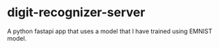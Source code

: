 # digit-recognizer-server
A python fastapi app that uses a model that I have trained using EMNIST model. 
